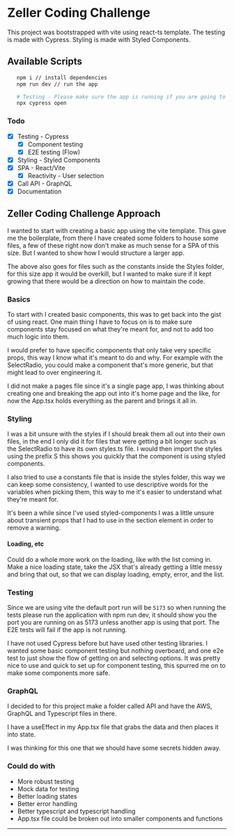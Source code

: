 # Zeller Coding Challenge

This project was bootstrapped with vite using react-ts template.
The testing is made with Cypress.
Styling is made with Styled Components.

## Available Scripts

```bash
   npm i // install dependencies
   npm run dev // run the app

   # Testing - Please make sure the app is running if you are going to run the e2e tests
   npx cypress open

```

### Todo

- [x] Testing - Cypress
  - [x] Component testing
  - [x] E2E testing (Flow)
- [x] Styling - Styled Components
- [x] SPA - React/Vite
  - [x] Reactivity - User selection
- [x] Call API - GraphQL
- [x] Documentation

## Zeller Coding Challenge Approach

I wanted to start with creating a basic app using the vite template.
This gave me the boilerplate, from there I have created some folders to house some files, a few of these right now don't make as much sense for a SPA of this size. But I wanted to show how I would structure a larger app.

The above also goes for files such as the constants inside the Styles folder, for this size app it would be overkill, but I wanted to make sure if it kept growing that there would be a direction on how to maintain the code.

### Basics

To start with I created basic components, this was to get back into the gist of using react. One main thing I have to focus on is to make sure components stay focused on what they're meant for, and not to add too much logic into them.

I would prefer to have specific components that only take very specific props, this way I know what it's meant to do and why.
For example with the SelectRadio, you could make a component that's more generic, but that might lead to over engineering it.

I did not make a pages file since it's a single page app, I was thinking about creating one and breaking the app out into it's home page and the like, for now the App.tsx holds everything as the parent and brings it all in.

### Styling

I was a bit unsure with the styles if I should break them all out into their own files, in the end I only did it for files that were getting a bit longer such as the SelectRadio to have its own styles.ts file. I would then import the styles using the prefix S this shows you quickly that the component is using styled components.

I also tried to use a constants file that is inside the styles folder, this way we can keep some consistency, I wanted to use descriptive words for the variables when picking them, this way to me it's easier to understand what they're meant for.

It's been a while since I've used styled-components I was a little unsure about transient props that I had to use in the section element in order to remove a warning.

#### Loading, etc

Could do a whole more work on the loading, like with the list coming in. Make a nice loading state, take the JSX that's already getting a little messy and bring that out, so that we can display loading, empty, error, and the list.

### Testing

Since we are using vite the default port run will be `5173` so when running the tests please run the application with npm run dev, it should show you the port you are running on as 5173 unless another app is using that port. The E2E tests will fail if the app is not running.

I have not used Cypress before but have used other testing libraries. I wanted some basic component testing but nothing overboard, and one e2e test to just show the flow of getting on and selecting options.
It was pretty nice to use and quick to set up for component testing, this spurred me on to make some components more safe.

### GraphQL

I decided to for this project make a folder called API and have the AWS, GraphQL and Typescript files in there.

I have a useEffect in my App.tsx file that grabs the data and then places it into state.

I was thinking for this one that we should have some secrets hidden away.

### Could do with

- More robust testing
- Mock data for testing
- Better loading states
- Better error handling
- Better typescript and typescript handling
- App.tsx file could be broken out into smaller components and functions

---
